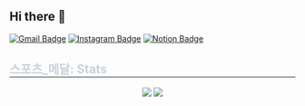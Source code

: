 ## Hi there 👋

[![Gmail Badge](https://img.shields.io/badge/Gmail-d14836?style=flat-square&logo=Gmail&logoColor=white&link=mailto:jeonguk21@gmail.com)](mailto:jeonguk21@gmail.com)
[![Instagram Badge](https://img.shields.io/badge/Instagram-E4405F?style=flat-square&logo=Instagram&logoColor=white&link=https://www.instagram.com/jeonguk0201/)](https://www.instagram.com/jeonguk0201/)
[![Notion Badge](https://img.shields.io/badge/Notion-000000?style=flat-square&logo=Notion&logoColor=white&link=https://www.notion.so/5db454e88c9b41a0b407accd9e3bf173)](https://www.notion.so/5db454e88c9b41a0b407accd9e3bf173)


<div style="text-align: left;">
    <h2 style="border-bottom: 1px solid #21262d; color: #c9d1d9;"> 스포츠_메달: Stats </h2> <div align= "center"> <img src="https://github-readme-stats.vercel.app/api?username=jeonguk0201&bg_color=180,000000,&title_color=000000&text_color=000000"
         /> <img src="https://github-readme-stats.vercel.app/api/top-langs/?username=jeonguk0201&layout=compact&bg_color=180,000000,&title_color=000000&text_color=000000"
           /> </div>
    </div>
